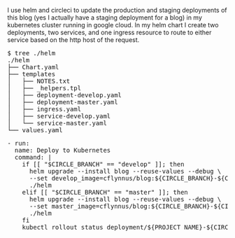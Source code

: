 I use helm and circleci to update the production and staging deployments
of this blog (yes I actually have a staging deployment for a blog) in my
kubernetes cluster running in google cloud. In my helm chart I create
two deployments, two services, and one ingress resource to route to
either service based on the http host of the request.
<pre class="prettyprint">
$ tree ./helm
./helm
├── Chart.yaml
├── templates
│   ├── NOTES.txt
│   ├── _helpers.tpl
│   ├── deployment-develop.yaml
│   ├── deployment-master.yaml
│   ├── ingress.yaml
│   ├── service-develop.yaml
│   └── service-master.yaml
└── values.yaml
</pre>

<pre class="prettyprint">
- run:
  name: Deploy to Kubernetes
  command: |
    if [[ "$CIRCLE_BRANCH" == "develop" ]]; then
      helm upgrade --install blog --reuse-values --debug \
      --set develop_image=cflynnus/blog:${CIRCLE_BRANCH}-${CIRCLE_SHA1} \
      ./helm
    elif [[ "$CIRCLE_BRANCH" == "master" ]]; then
      helm upgrade --install blog --reuse-values --debug \
      --set master_image=cflynnus/blog:${CIRCLE_BRANCH}-${CIRCLE_SHA1} \
      ./helm
    fi
    kubectl rollout status deployment/${PROJECT_NAME}-${CIRCLE_BRANCH}-app
</pre>
